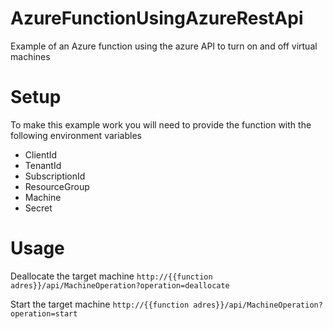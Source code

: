 # AzureFunctionUsingAzureRestApi
Example of an Azure function using the azure API to turn on and off virtual machines

# Setup 
To make this example work you will need to provide the function with the following environment variables
- ClientId
- TenantId
- SubscriptionId
- ResourceGroup
- Machine
- Secret

# Usage

Deallocate the target machine
```http://{{function adres}}/api/MachineOperation?operation=deallocate```

Start the target machine
```http://{{function adres}}/api/MachineOperation?operation=start```
